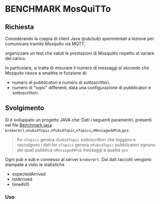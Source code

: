 # BENCHMARK MosQuiTTo

## Richiesta 
Considerando la coppia di client Java (pub/sub) sperimentati a lezione per comunicare tramite Mosquito via MQTT,

organizzare un test che valuti le prestazioni di Mosquitto rispetto al variare del carico. 

In particolare, si tratta di misurare il numero di messaggi al secondo che Mosquito riesce a smaltire in funzione di:

- numero di pubblicatori e numero di sottoscrittori.
- numero di "topic" differenti, data una configurazione di pubblicatori e sottoscrittori. 

## Svolgimento

Si è sviluppato un progetto JAVA che:
Dati i seguenti paramentri, presenti nel file [Benchmark.java](src/Benchmark.java) `brokerUrl`,`nSubs4Topic`,`nPubs4Topic`,`nTopics`,`nMessaged4Pub`,`qos`:
> for `nTopics`
>   genera `nSubs4Topic` sottoscrittori che loggano e raccolgono i dati
> for `nTopics`
>   genera `nPubs4Topic` pubblicatori ognuno dei quali pubblica `nMessaged4Pub` messaggi a qualità `qos`

Ogni pub e sub e connesso al server `brokerUrl`.
Dai dati raccolti vengono stampate a vidio le statistiche 
- expectedArrived
- totArrived
- timeAVG

### Uso
